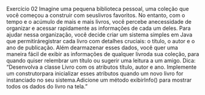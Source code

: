 Exercício 02
Imagine uma pequena biblioteca pessoal, uma coleção que você começou a construir com seuslivros favoritos. No entanto, com o tempo e o acúmulo de mais e mais livros, você percebe anecessidade de organizar e acessar rapidamente as informações de cada um deles.
Para ajudar nessa organização, você decide criar um sistema simples em Java que permitiráregistrar cada livro com detalhes cruciais: o título, o autor e o ano de publicação. Além dearmazenar esses dados, você quer uma maneira fácil de exibir as informações de qualquer livroda sua coleção, para quando quiser relembrar um título ou sugerir uma leitura a um amigo.
Dica:
“Desenvolva a classe Livro com os atributos título, autor e ano. Implemente um construtorpara inicializar esses atributos quando um novo livro for instanciado no seu sistema.Adicione um método exibirInfo() para mostrar todos os dados do livro na tela.”
